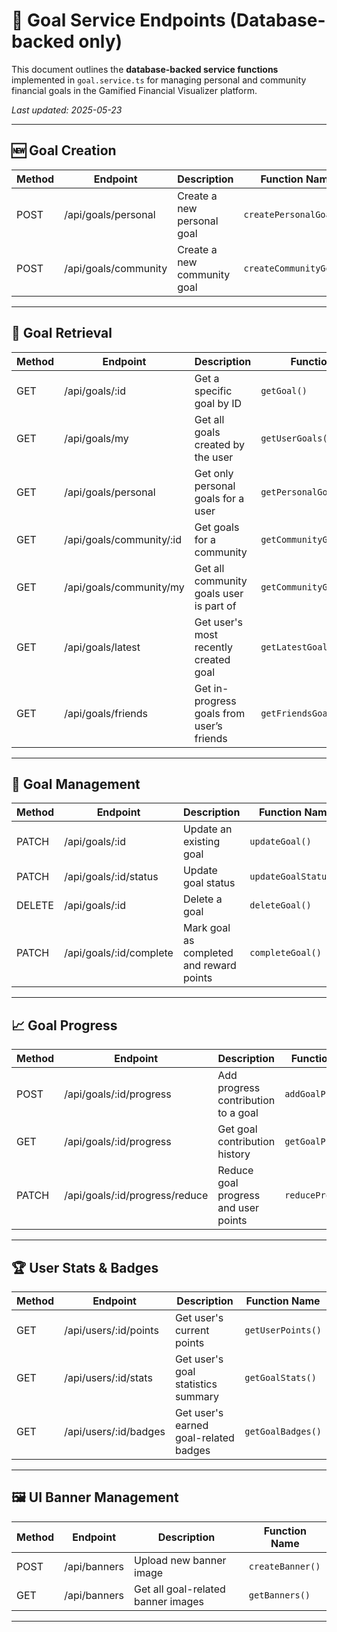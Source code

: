 # 🎯 Goal Service Endpoints (Database-backed only)

This document outlines the **database-backed service functions** implemented in `goal.service.ts` for managing personal and community financial goals in the Gamified Financial Visualizer platform.

_Last updated: 2025-05-23_

---

## 🆕 Goal Creation

| Method | Endpoint                 | Description                        | Function Name              |
|--------|--------------------------|------------------------------------|----------------------------|
| POST   | /api/goals/personal      | Create a new personal goal         | `createPersonalGoal()`     |
| POST   | /api/goals/community     | Create a new community goal        | `createCommunityGoal()`    |

---

## 📖 Goal Retrieval

| Method | Endpoint                             | Description                                  | Function Name              |
|--------|--------------------------------------|----------------------------------------------|----------------------------|
| GET    | /api/goals/:id                       | Get a specific goal by ID                    | `getGoal()`                |
| GET    | /api/goals/my                        | Get all goals created by the user            | `getUserGoals()`           |
| GET    | /api/goals/personal                  | Get only personal goals for a user           | `getPersonalGoals()`       |
| GET    | /api/goals/community/:id             | Get goals for a community                    | `getCommunityGoals()`      |
| GET    | /api/goals/community/my              | Get all community goals user is part of      | `getCommunityGoalsForUser()`|
| GET    | /api/goals/latest                    | Get user's most recently created goal        | `getLatestGoal()`          |
| GET    | /api/goals/friends                   | Get in-progress goals from user’s friends    | `getFriendsGoals()`        |

---

## 🔧 Goal Management

| Method | Endpoint                  | Description                                | Function Name            |
|--------|---------------------------|--------------------------------------------|--------------------------|
| PATCH  | /api/goals/:id            | Update an existing goal                    | `updateGoal()`           |
| PATCH  | /api/goals/:id/status     | Update goal status                         | `updateGoalStatus()`     |
| DELETE | /api/goals/:id            | Delete a goal                              | `deleteGoal()`           |
| PATCH  | /api/goals/:id/complete   | Mark goal as completed and reward points   | `completeGoal()`         |

---

## 📈 Goal Progress

| Method | Endpoint                         | Description                                | Function Name              |
|--------|----------------------------------|--------------------------------------------|----------------------------|
| POST   | /api/goals/:id/progress          | Add progress contribution to a goal        | `addGoalProgress()`        |
| GET    | /api/goals/:id/progress          | Get goal contribution history              | `getGoalProgress()`        |
| PATCH  | /api/goals/:id/progress/reduce   | Reduce goal progress and user points       | `reduceProgress()`         |

---

## 🏆 User Stats & Badges

| Method | Endpoint                  | Description                                | Function Name          |
|--------|---------------------------|--------------------------------------------|------------------------|
| GET    | /api/users/:id/points     | Get user's current points                  | `getUserPoints()`      |
| GET    | /api/users/:id/stats      | Get user's goal statistics summary         | `getGoalStats()`       |
| GET    | /api/users/:id/badges     | Get user's earned goal-related badges      | `getGoalBadges()`      |

---

## 🖼️ UI Banner Management

| Method | Endpoint              | Description                          | Function Name        |
|--------|-----------------------|--------------------------------------|----------------------|
| POST   | /api/banners          | Upload new banner image              | `createBanner()`     |
| GET    | /api/banners          | Get all goal-related banner images   | `getBanners()`       |

---
